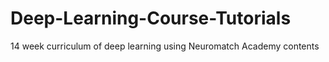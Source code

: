 # Deep-Learning-Course-Tutorials
14 week curriculum of deep learning using Neuromatch Academy contents
